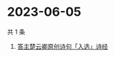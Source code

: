 # 2023-06-05

共 1 条

<!-- BEGIN -->
<!-- 最后更新时间 Mon Jun 05 2023 09:07:13 GMT+0800 (China Standard Time) -->

1. [答主楚云卿原创诗句「入选」诗经](https://www.zhihu.com/search?q=答主楚云卿原创诗句「入选」诗经)

<!-- END -->
